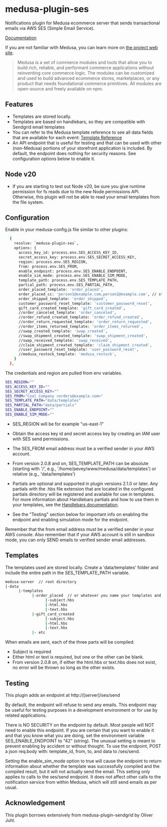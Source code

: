 # medusa-plugin-ses

Notifications plugin for Medusa ecommerce server that sends transactional emails via AWS SES (Simple Email Service).

[Documentation](https://pevey.com/medusa-plugin-ses)

If you are not familiar with Medusa, you can learn more on [the project web site](https://www.medusajs.com/).

> Medusa is a set of commerce modules and tools that allow you to build rich, reliable, and performant commerce applications without reinventing core commerce logic. The modules can be customized and used to build advanced ecommerce stores, marketplaces, or any product that needs foundational commerce primitives. All modules are open-source and freely available on npm.

## Features

- Templates are stored locally.  
- Templates are based on handlebars, so they are compatible with Sendgrid email templates
- You can refer to the Medusa template reference to see all data fields that are available for each event: [Template Reference](https://docs.medusajs.com/plugins/notifications/sendgrid#template-reference)
- An API endpoint that is useful for testing and that can be used with other (non-Medusa) portions of your storefront application is included.  By default, the endpoint does nothing for security reasons.  See configuration options below to enable it.

## Node v20

- If you are starting to test out Node v20, be sure you give runtime permission for fs reads due to the new Node permissions API.  Otherwise, this plugin will not be able to read your email templates from the file system.

## Configuration

Enable in your medusa-config.js file similar to other plugins:

```bash
  {
    resolve: `medusa-plugin-ses`,
    options: {
      access_key_id: process.env.SES_ACCESS_KEY_ID,
      secret_access_key: process.env.SES_SECRET_ACCESS_KEY,
      region: process.env.SES_REGION,
      from: process.env.SES_FROM,
      enable_endpoint: process.env.SES_ENABLE_ENDPOINT,
      enable_sim_mode: process.env.SES_ENABLE_SIM_MODE,
      template_path: process.env.SES_TEMPLATE_PATH,
      partial_path: process.env.SES_PARTIAL_PATH,
      order_placed_template: 'order_placed',
      order_placed_cc: 'person1@example.com,person2@example.com', // string, email address separated by comma
      order_shipped_template: 'order_shipped',
      customer_password_reset_template: 'customer_password_reset',
      gift_card_created_template: 'gift_card_created',
      //order_canceled_template: 'order_canceled',
      //order_refund_created_template: 'order_refund_created',
      //order_return_requested_template: 'order_return_requested',
      //order_items_returned_template: 'order_items_returned',
      //swap_created_template: 'swap_created',
      //swap_shipment_created_template: 'swap_shipment_created',
      //swap_received_template: 'swap_received',
      //claim_shipment_created_template: 'claim_shipment_created',
      //user_password_reset_template: 'user_password_reset',
      //medusa_restock_template: 'medusa_restock',
    }
  },
```

The credentials and region are pulled from env variables.

```bash
SES_REGION=""
SES_ACCESS_KEY_ID=""
SES_SECRET_ACCESS_KEY=""
SES_FROM="Cool Company <orders@example.com>"
SES_TEMPLATE_PATH="data/templates"
SES_PARTIAL_PATH="data/partials"
SES_ENABLE_ENDPOINT=""
SES_ENABLE_SIM_MODE=""
```

- SES_REGION will be for example "us-east-1"

- Obtain the access key id and secret access key by creating an IAM user with SES send permissions.

- The SES_FROM email address must be a verified sender in your AWS account.

- From version 2.0.8 and on, SES_TEMPLATE_PATH can be absolute (starting with '/', e.g., '/home/pevey/www/medusa/data/templates') or relative (e.g., 'data/templates')

- Partials are optional and supported in plugin versions 2.1.0 or later.  Any partials with the .hbs file extension that are located in the configured partials directory will be registered and available for use in templates.  For more information about Handlebars partials and how to use them in your templates, see the [Handlebars documentation](https://handlebarsjs.com/guide/partials.html). 

- See the "Testing" section below for important info on enabling the endpoint and enabling simulation mode for the endpoint.

Remember that the from email address must be a verified sender in your AWS console.
Also remember that if your AWS account is still in sandbox mode, you can only SEND emails to verified sender email addresses.

## Templates

The templates used are stored locally.  Create a 'data/templates' folder and include the entire path in the SES_TEMPLATE_PATH variable.

```bash
medusa-server  // root directory
|-data
      |-templates
            |-order_placed  // or whatever you name your templates and specify in the config file
                  |-subject.hbs
                  |-html.hbs
                  |-text.hbs
            |-gift_card_created
                  |-subject.hbs
                  |-html.hbs
                  |-text.hbs
            |- etc   
```

When emails are sent, each of the three parts will be compiled.

- Subject is required
- Either html or text is required, but one or the other can be blank.
- From version 2.0.8 on, if either the html.hbs or text.hbs does not exist, no error will be thrown so long as the other exists.

## Testing

This plugin adds an endpoint at http://[server]/ses/send

By default, the endpoint will refuse to send any emails.
This endpoint may be useful for testing purposes in a development environment or for use by related applications.

There is NO SECURITY on the endpoint by default. Most people will NOT need to enable this endpoint.
If you are certain that you want to enable it and that you know what you are doing,
set the environment variable SES_ENABLE_ENDPOINT to "42" (string).
The unusual setting is meant to prevent enabling by accident or without thought.
To use the endpoint, POST a json req.body with: template_id, from, to, and data to /ses/send.

Setting the enable_sim_mode option to true will cause the endpoint to return information about whether the template was successfully compiled and the compiled result, but it will not actually send the email.  This setting only applies to calls to the ses/send endpoint.  It does not affect other calls to the notification service from within Medusa, which will still send emails as per usual.

## Acknowledgement

This plugin borrows extensively from medusa-plugin-sendgrid by Oliver Juhl.
